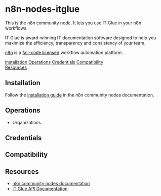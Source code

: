 # n8n-nodes-itglue

This is the n8n community node. It lets you use IT Glue in your n8n workflows.

IT Glue is award-winning IT documentation software designed to help you maximize the efficiency, transparency and consistency of your team.

[n8n](https://n8n.io/) is a [fair-code licensed](https://docs.n8n.io/reference/license/)
workflow automation platform.

[Installation](#installation)
[Operations](#operations)
[Credentials](#credentials)
[Compatibility](#compatibility)  
[Resources](#resources)  

## Installation

Follow the [installation guide](https://docs.n8n.io/integrations/community-nodes/installation/)
in the n8n community nodes documentation.

## Operations
- Organizations

## Credentials

## Compatibility

## Resources
* [n8n community nodes documentation](https://docs.n8n.io/integrations/community-nodes/)
* [IT Glue API Documentation](https://api.itglue.com/developer/)